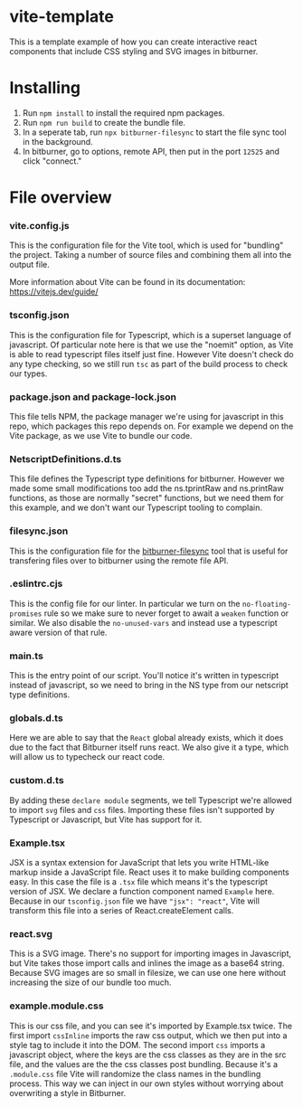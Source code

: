 # vite-template

This is a template example of how you can create interactive react components that include CSS styling and SVG images in bitburner.

# Installing

1. Run `npm install` to install the required npm packages.
2. Run `npm run build` to create the bundle file.
3. In a seperate tab, run `npx bitburner-filesync` to start the file sync tool in the background.
4. In bitburner, go to options, remote API, then put in the port `12525` and click "connect."

# File overview

### vite.config.js

This is the configuration file for the Vite tool, which is used for "bundling" the project. Taking a number of source files and combining them all into the output file.

More information about Vite can be found in its documentation: https://vitejs.dev/guide/

### tsconfig.json

This is the configuration file for Typescript, which is a superset language of javascript. Of particular note here is that we use the "noemit" option, as Vite is able to read typescript files itself just fine. However Vite doesn't check do any type checking, so we still run `tsc` as part of the build process to check our types.

### package.json and package-lock.json

This file tells NPM, the package manager we're using for javascript in this repo, which packages this repo depends on. For example we depend on the Vite package, as we use Vite to bundle our code.

### NetscriptDefinitions.d.ts

This file defines the Typescript type definitions for bitburner. However we made some small modifications too add the ns.tprintRaw and ns.printRaw functions, as those are normally "secret" functions, but we need them for this example, and we don't want our Typescript tooling to complain.

### filesync.json

This is the configuration file for the [bitburner-filesync](https://github.com/bitburner-official/bitburner-filesync) tool that is useful for transfering files over to bitburner using the remote file API.

### .eslintrc.cjs

This is the config file for our linter. In particular we turn on the `no-floating-promises` rule so we make sure to never forget to await a `weaken` function or similar. We also disable the `no-unused-vars` and instead use a typescript aware version of that rule.

### main.ts

This is the entry point of our script. You'll notice it's written in typescript instead of javascript, so we need to bring in the NS type from our netscript type definitions.

### globals.d.ts

Here we are able to say that the `React` global already exists, which it does due to the fact that Bitburner itself runs react. We also give it a type, which will allow us to typecheck our react code.

### custom.d.ts

By adding these `declare module` segments, we tell Typescript we're allowed to import `svg` files and `css` files. Importing these files isn't supported by Typescript or Javascript, but Vite has support for it.

### Example.tsx

JSX is a syntax extension for JavaScript that lets you write HTML-like markup inside a JavaScript file. React uses it to make building components easy. In this case the file is a `.tsx` file which means it's the typescript version of JSX. We declare a function component named `Example` here. Because in our `tsconfig.json` file we have `"jsx": "react"`, Vite will transform this file into a series of React.createElement calls.

### react.svg

This is a SVG image. There's no support for importing images in Javascript, but Vite takes those import calls and inlines the image as a base64 string. Because SVG images are so small in filesize, we can use one here without increasing the size of our bundle too much.

### example.module.css

This is our css file, and you can see it's imported by Example.tsx twice. The first import `cssInline` imports the raw css output, which we then put into a style tag to include it into the DOM. The second import `css` imports a javascript object, where the keys are the css classes as they are in the src file, and the values are the the css classes post bundling. Because it's a `.module.css` file Vite will randomize the class names in the bundling process. This way we can inject in our own styles without worrying about overwriting a style in Bitburner.
